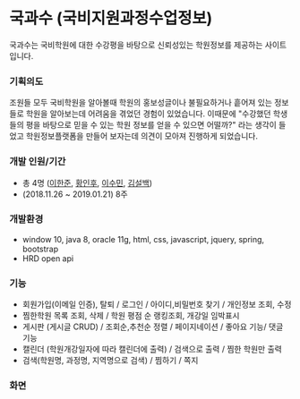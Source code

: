 # 국과수 (국비지원과정수업정보)
국과수는 국비학원에 대한 수강평을 바탕으로 신뢰성있는 학원정보를 제공하는 사이트 입니다.

### 기획의도
조원들 모두 국비학원을 알아볼때 학원의 홍보성글이나 불필요하거나 흩어져 있는 정보들로 학원을 알아보는데 어려움을 겪었던 경험이 있었습니다. 이때문에 "수강했던 학생들의 평을 바탕으로 믿을 수 있는 학원 정보를 얻을 수 있으면 어떨까?" 라는 생각이 들었고 학원정보플랫폼을 만들어 보자는데 의견이 모아져 진행하게 되었습니다.

### 개발 인원/기간
- 총 4명 ([이한준](https://github.com/joonth), [황인후](https://github.com/hwanginhoo), [이수민](https://github.com/leelee31), [김설백](https://github.com/xhrl8649))
- (2018.11.26 ~ 2019.01.21) 8주

### 개발환경
- window 10, java 8, oracle 11g, html, css, javascript, jquery, spring, bootstrap
- HRD open api


### 기능
- 회원가입(이메일 인증), 탈퇴 / 로그인 / 아이디,비밀번호 찾기 / 개인정보 조회, 수정
- 찜한학원 목록 조회, 삭제 / 학원 평점 순 랭킹조회, 개강일 임박표시
- 게시판 (게시글 CRUD) / 조회순,추천순 정렬 / 페이지네이션 / 좋아요 기능/ 댓글 기능
- 캘린더 (학원개강일자에 따라 캘린더에 출력) / 검색으로 출력 / 찜한 학원만 출력
- 검색(학원명, 과정명, 지역명으로 검색) / 찜하기 / 쪽지 

### 화면

